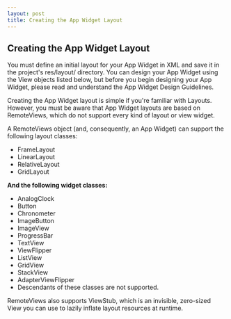 ```yaml
---
layout: post
title: Creating the App Widget Layout
---
```


## Creating the App Widget Layout

You must define an initial layout for your App Widget in XML and save it in the project's res/layout/ directory. You can design your App Widget using the View objects listed below, but before you begin designing your App Widget, please read and understand the App Widget Design Guidelines.

Creating the App Widget layout is simple if you're familiar with Layouts. However, you must be aware that App Widget layouts are based on RemoteViews, which do not support every kind of layout or view widget.

A RemoteViews object (and, consequently, an App Widget) can support the following layout classes:

- FrameLayout
- LinearLayout
- RelativeLayout
- GridLayout

**And the following widget classes:**

- AnalogClock
- Button
- Chronometer
- ImageButton
- ImageView
- ProgressBar
- TextView
- ViewFlipper
- ListView
- GridView
- StackView
- AdapterViewFlipper
- Descendants of these classes are not supported.


RemoteViews also supports ViewStub, which is an invisible, zero-sized View you can use to lazily inflate layout resources at runtime.
